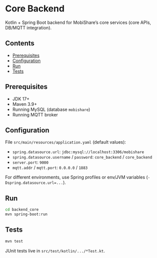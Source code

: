 # Core Backend

Kotlin + Spring Boot backend for MobiShare’s core services (core APIs, DB/MQTT integration).

## Contents
- [Prerequisites](#prerequisites)
- [Configuration](#configuration)
- [Run](#run)
- [Tests](#tests)

## Prerequisites
- JDK 17+
- Maven 3.9+
- Running MySQL (database `mobishare`)
- Running MQTT broker

## Configuration
File `src/main/resources/application.yaml` (default values):
- `spring.datasource.url`: `jdbc:mysql://localhost:3306/mobishare`
- `spring.datasource.username` / `password`: `core_backend` / `core_backend`
- `server.port`: `9000`
- `mqtt.addr` / `mqtt.port`: `0.0.0.0` / `1883`

For different environments, use Spring profiles or env/JVM variables (`-Dspring.datasource.url=...`).

## Run
```bash
cd backend_core
mvn spring-boot:run
```

## Tests
```bash
mvn test
```
JUnit tests live in `src/test/kotlin/.../*Test.kt`.
